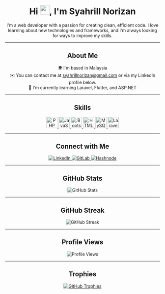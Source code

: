 <h1 align="center">
  Hi <img src="https://user-images.githubusercontent.com/18350557/176309783-0785949b-9127-417c-8b55-ab5a4333674e.gif" width="30" />, I'm Syahrill Norizan
</h1>

<p align="center">
I'm a web developer with a passion for creating clean, efficient code. I love learning about new technologies and frameworks, and I'm always looking for ways to improve my skills.
</p>

---

<h2 align="center">About Me</h2>

<p align="center">
🌍 I'm based in Malaysia <br>
✉️ You can contact me at <a href="mailto:syahrillnorizan@gmail.com">syahrillnorizan@gmail.com</a> or via my LinkedIn profile below.<br>
🧠 I'm currently learning Laravel, Flutter, and ASP.NET
</p>

---

<h2 align="center">Skills</h2>

<div align="center">
  <a href="https://www.php.net/" target="_blank" rel="noreferrer">
    <img src="https://raw.githubusercontent.com/danielcranney/readme-generator/main/public/icons/skills/php-colored.svg" width="36" height="36" alt="PHP" />
  </a>
  <a href="https://developer.mozilla.org/en-US/docs/Web/JavaScript" target="_blank" rel="noreferrer">
    <img src="https://raw.githubusercontent.com/danielcranney/readme-generator/main/public/icons/skills/javascript-colored.svg" width="36" height="36" alt="JavaScript" />
  </a>
  <a href="https://getbootstrap.com/" target="_blank" rel="noreferrer">
    <img src="https://raw.githubusercontent.com/danielcranney/readme-generator/main/public/icons/skills/bootstrap-colored.svg" width="36" height="36" alt="Bootstrap" />
  </a>
  <a href="https://developer.mozilla.org/en-US/docs/Glossary/HTML5" target="_blank" rel="noreferrer">
    <img src="https://raw.githubusercontent.com/danielcranney/readme-generator/main/public/icons/skills/html5-colored.svg" width="36" height="36" alt="HTML5" />
  </a>
  <a href="https://www.mysql.com/" target="_blank" rel="noreferrer">
    <img src="https://raw.githubusercontent.com/danielcranney/readme-generator/main/public/icons/skills/mysql-colored.svg" width="36" height="36" alt="MySQL" />
  </a>
  <a href="https://laravel.com/" target="_blank" rel="noreferrer">
    <img src="https://raw.githubusercontent.com/danielcranney/readme-generator/main/public/icons/skills/laravel-colored.svg" width="36" height="36" alt="Laravel" />
  </a>
</div>

---

<h2 align="center">Connect with Me</h2>

<div align="center">
  <a href="https://linkedin.com/in/syahrill-norizan" target="_blank">
    <img src="https://img.shields.io/badge/linkedin-%231E77B5.svg?&style=for-the-badge&logo=linkedin&logoColor=white" alt="LinkedIn" />
  </a>
  <a href="https://gitlab.com/Syahrillnzr" target="_blank">
    <img src="https://img.shields.io/badge/gitlab-330F63.svg?&style=for-the-badge&logo=gitlab&logoColor=white" alt="GitLab" />
  </a>
  <a href="https://hashnode.com/@Syahrillnzr" target="_blank">
    <img src="https://img.shields.io/badge/hashnode-%232962FF.svg?&style=for-the-badge&logo=hashnode&logoColor=white" alt="Hashnode" />
  </a>
</div>

---

<h2 align="center">GitHub Stats</h2>

<div align="center">
  <img src="https://github-readme-stats.vercel.app/api?username=Syahrillnzr&show_icons=true&count_private=true&hide_border=true" alt="GitHub Stats" />
</div>

---

<h2 align="center">GitHub Streak</h2>

<div align="center">
  <img src="https://github-readme-streak-stats.herokuapp.com/?user=Syahrillnzr&hide_border=true" alt="GitHub Streak" />
</div>

---

<h2 align="center">Profile Views</h2>

<div align="center">
  <img src="https://komarev.com/ghpvc/?username=syahrillnzr&label=Profile%20views&color=0e75b6&style=flat" alt="Profile Views" />
</div>

---

<h2 align="center">Trophies</h2>

<div align="center">
  <a href="https://github.com/ryo-ma/github-profile-trophy">
    <img src="https://github-profile-trophy.vercel.app/?username=syahrillnzr&theme=dracula&margin-w=15&margin-h=15" alt="GitHub Trophies" />
  </a>
</div>
